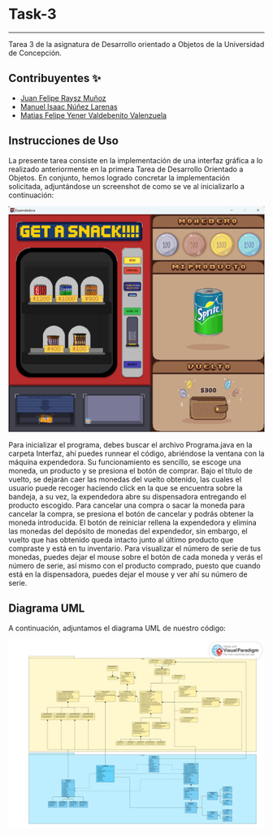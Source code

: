 # Task-3
---

Tarea 3 de la asignatura de Desarrollo orientado a Objetos de la Universidad de Concepción.

## Contribuyentes ✨
* [Juan Felipe Raysz Muñoz](https://github.com/Kingsephir)
* [Manuel Isaac Núñez Larenas](https://github.com/sshiro0)
* [Matias Felipe Yener Valdebenito Valenzuela](https://github.com/Mazulini)


## Instrucciones de Uso

La presente tarea consiste en la implementación de una interfaz gráfica a lo realizado anteriormente en la primera Tarea de Desarrollo Orientado a Objetos.
En conjunto, hemos logrado concretar la implementación solicitada, adjuntándose un screenshot de como se ve al inicializarlo a continuación:

![alt text](https://github.com/Kingsephir/Task-3/blob/main/Expendedor/src/main/resources/Screenshot%20InExpendedora.png)

Para inicializar el programa, debes buscar el archivo Programa.java en la carpeta Interfaz, ahí puedes runnear el código, abriéndose la ventana con la máquina expendedora.
Su funcionamiento es sencillo, se escoge una moneda, un producto y se presiona el botón de comprar. Bajo el título de vuelto, se dejarán caer las monedas del vuelto obtenido, las cuales el usuario puede recoger haciendo click en la que se encuentra sobre la bandeja, a su vez, la expendedora abre su dispensadora entregando el producto escogido. Para cancelar una compra o sacar la moneda para cancelar la compra, se presiona el botón de cancelar y podrás obtener la moneda introducida. El botón de reiniciar rellena la expendedora y elimina las monedas del depósito de monedas del expendedor, sin embargo, el vuelto que has obtenido queda intacto junto al último producto que compraste y está en tu inventario. Para visualizar el número de serie de tus monedas, puedes dejar el mouse sobre el botón de cada moneda y verás el número de serie, así mismo con el producto comprado, puesto que cuando está en la dispensadora, puedes dejar el mouse y ver ahí su número de serie.

## Diagrama UML

A continuación, adjuntamos el diagrama UML de nuestro código:

![alt text](https://github.com/Kingsephir/Task-3/blob/main/Expendedor/src/main/resources/Task-3%20UML.png)
